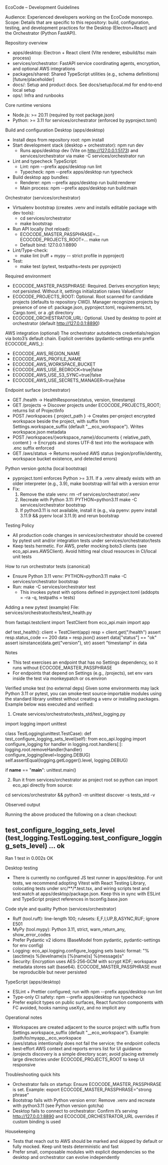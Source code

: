 EcoCode – Development Guidelines

Audience: Experienced developers working on the EcoCode monorepo.
Scope: Details that are specific to this repository: build, configuration, testing, and development practices for the Desktop (Electron+React) and the Orchestrator (Python FastAPI).

Repository overview
- apps/desktop: Electron + React client (Vite renderer, esbuild/tsc main process)
- services/orchestrator: FastAPI service coordinating agents, encryption, and optional AWS integrations
- packages/shared: Shared TypeScript utilities (e.g., schema definitions) [future/placeholder]
- docs/: Setup and product docs. See docs/setup/local.md for end‑to‑end local setup
- ops/: Infra and runbooks

Core runtime versions
- Node.js: >= 20.11 (required by root package.json)
- Python: >= 3.11 for services/orchestrator (enforced by pyproject.toml)

Build and configuration
Desktop (apps/desktop)
- Install deps from repository root: npm install
- Start development stack (desktop + orchestrator): npm run dev
  - Runs apps/desktop dev (Vite on http://127.0.0.1:5173) and services/orchestrator via make -C services/orchestrator run
- Lint and typecheck TypeScript:
  - Lint: npm --prefix apps/desktop run lint
  - Typecheck: npm --prefix apps/desktop run typecheck
- Build desktop app bundles:
  - Renderer: npm --prefix apps/desktop run build:renderer
  - Main process: npm --prefix apps/desktop run build:main

Orchestrator (services/orchestrator)
- Virtualenv bootstrap (creates .venv and installs editable package with dev tools):
  - cd services/orchestrator
  - make bootstrap
- Run API locally (hot reload):
  - ECOCODE_MASTER_PASSPHRASE=... ECOCODE_PROJECTS_ROOT=... make run
  - Default bind: 127.0.0.1:8890
- Lint/Type-check:
  - make lint  (ruff + mypy -- strict profile in pyproject)
- Test:
  - make test  (pytest, testpaths=tests per pyproject)

Required environment
- ECOCODE_MASTER_PASSPHRASE: Required. Derives encryption keys; not persisted. Without it, settings initialization raises ValueError
- ECOCODE_PROJECTS_ROOT: Optional. Root scanned for candidate projects (defaults to repository CWD). Manager recognizes projects by presence of one of: package.json, pyproject.toml, requirements.txt, Cargo.toml, or a .git directory
- ECOCODE_ORCHESTRATOR_URL: Optional. Used by desktop to point at orchestrator (default http://127.0.0.1:8890)

AWS integration (optional)
The orchestrator autodetects credentials/region via boto3’s default chain. Explicit overrides (pydantic‑settings env prefix ECOCODE_AWS_):
- ECOCODE_AWS_REGION_NAME
- ECOCODE_AWS_PROFILE_NAME
- ECOCODE_AWS_WORKSPACE_BUCKET
- ECOCODE_AWS_USE_BEDROCK=true|false
- ECOCODE_AWS_USE_S3_SYNC=true|false
- ECOCODE_AWS_USE_SECRETS_MANAGER=true|false

Endpoint surface (orchestrator)
- GET /health → HealthResponse(status, version, timestamp)
- GET /projects → Discover projects under ECOCODE_PROJECTS_ROOT; returns list of ProjectInfo
- POST /workspaces { project_path } → Creates per‑project encrypted workspace beside the project, with suffix from Settings.workspace_suffix (default "__eco_workspace"). Writes workspace.json metadata
- POST /workspaces/{workspace_name}/documents { relative_path, content } → Encrypts and stores UTF‑8 text into the workspace with .enc suffix enforced
- GET /aws/status → Returns resolved AWS status (region/profile/identity, workspace bucket existence, and detected errors)

Python version gotcha (local bootstrap)
- pyproject.toml enforces Python >= 3.11. If a .venv already exists with an older interpreter (e.g., 3.9), make bootstrap will fail with a version error
- Fix:
  1) Remove the stale venv: rm -rf services/orchestrator/.venv
  2) Recreate with Python 3.11: PYTHON=python3.11 make -C services/orchestrator bootstrap
  3) If python3.11 is not available, install it (e.g., via pyenv: pyenv install 3.11.9 && pyenv local 3.11.9) and rerun bootstrap

Testing
Policy
- All production code changes in services/orchestrator should be covered by pytest unit and/or integration tests under services/orchestrator/tests
- Keep tests hermetic. For AWS, prefer mocking boto3 clients (see eco_api.aws.AWSClient). Avoid hitting real cloud resources in CI/local unit tests

How to run orchestrator tests (canonical)
- Ensure Python 3.11 venv: PYTHON=python3.11 make -C services/orchestrator bootstrap
- Run: make -C services/orchestrator test
  - This invokes pytest with options defined in pyproject.toml (addopts = -ra -q, testpaths = tests)

Adding a new pytest (example)
File: services/orchestrator/tests/test_health.py

from fastapi.testclient import TestClient
from eco_api.main import app

def test_health():
    client = TestClient(app)
    resp = client.get("/health")
    assert resp.status_code == 200
    data = resp.json()
    assert data["status"] == "ok"
    assert isinstance(data.get("version"), str)
    assert "timestamp" in data

Notes
- This test exercises an endpoint that has no Settings dependency, so it runs without ECOCODE_MASTER_PASSPHRASE
- For endpoints that depend on Settings (e.g., /projects), set env vars inside the test via monkeypatch or os.environ

Verified smoke test (no external deps)
Given some environments may lack Python 3.11 or pytest, you can smoke‑test source‑importable modules using the standard library unittest without creating a venv or installing packages. Example below was executed and verified:

1) Create services/orchestrator/tests_std/test_logging.py

import logging
import unittest

class TestLogging(unittest.TestCase):
    def test_configure_logging_sets_level(self):
        from eco_api.logging import configure_logging
        for handler in logging.root.handlers[:]:
            logging.root.removeHandler(handler)
        configure_logging(level=logging.DEBUG)
        self.assertEqual(logging.getLogger().level, logging.DEBUG)

if __name__ == "__main__":
    unittest.main()

2) Run it from services/orchestrator as project root so python can import eco_api directly from source:

cd services/orchestrator && python3 -m unittest discover -s tests_std -v

Observed output

Running the above produced the following on a clean checkout:

test_configure_logging_sets_level (test_logging.TestLogging.test_configure_logging_sets_level) ... ok
----------------------------------------------------------------------
Ran 1 test in 0.002s
OK

Desktop testing
- There is currently no configured JS test runner in apps/desktop. For unit tests, we recommend adopting Vitest with React Testing Library, colocating tests under src/**/*.test.tsx, and wiring scripts test and test:watch at apps/desktop/package.json. Keep this in sync with ESLint and TypeScript project references in tsconfig.base.json

Code style and quality
Python (services/orchestrator)
- Ruff (tool.ruff): line-length 100; rulesets: E,F,I,UP,B,ASYNC,RUF; ignore E501
- MyPy (tool.mypy): Python 3.11, strict, warn_return_any, show_error_codes
- Prefer Pydantic v2 idioms (BaseModel from pydantic, pydantic-settings for env config)
- Logging: eco_api.logging.configure_logging sets basic format: "%(asctime)s %(levelname)s [%(name)s] %(message)s"
- Security: Encryption uses AES‑256‑GCM with scrypt KDF; workspace metadata stores salt (base64). ECOCODE_MASTER_PASSPHRASE must be reproducible but never persisted

TypeScript (apps/desktop)
- ESLint + Prettier configured; run with npm --prefix apps/desktop run lint
- Type-only CI safety: npm --prefix apps/desktop run typecheck
- Prefer explicit types on public surfaces, React function components with FC avoided, hooks naming useXyz, and no implicit any

Operational notes
- Workspaces are created adjacent to the source project with suffix from Settings.workspace_suffix (default "__eco_workspace"). Example: /path/to/myapp__eco_workspace
- /aws/status intentionally does not fail the service; the endpoint collects best‑effort AWS context and reports errors list for UI guidance
- /projects discovery is a simple directory scan; avoid placing extremely large directories under ECOCODE_PROJECTS_ROOT to keep UI responsive

Troubleshooting quick hits
- Orchestrator fails on startup: Ensure ECOCODE_MASTER_PASSPHRASE is set. Example: export ECOCODE_MASTER_PASSPHRASE="strong phrase"
- Bootstrap fails with Python version error: Remove .venv and recreate with python3.11 (see Python version gotcha)
- Desktop fails to connect to orchestrator: Confirm it’s serving http://127.0.0.1:8890 and ECOCODE_ORCHESTRATOR_URL overrides if custom binding is used

Housekeeping
- Tests that reach out to AWS should be marked and skipped by default or fully mocked. Keep unit tests deterministic and fast
- Prefer small, composable modules with explicit dependencies so the desktop and orchestrator can evolve independently
